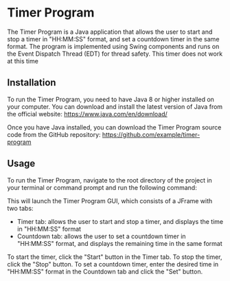 # Timer Program

The Timer Program is a Java application that allows the user to start and stop a timer in "HH:MM:SS" format, and set a countdown timer in the same format. The program is implemented using Swing components and runs on the Event Dispatch Thread (EDT) for thread safety. This timer does not work at this time

## Installation

To run the Timer Program, you need to have Java 8 or higher installed on your computer. You can download and install the latest version of Java from the official website: https://www.java.com/en/download/

Once you have Java installed, you can download the Timer Program source code from the GitHub repository: https://github.com/example/timer-program

## Usage

To run the Timer Program, navigate to the root directory of the project in your terminal or command prompt and run the following command:

This will launch the Timer Program GUI, which consists of a JFrame with two tabs:

- Timer tab: allows the user to start and stop a timer, and displays the time in "HH:MM:SS" format
- Countdown tab: allows the user to set a countdown timer in "HH:MM:SS" format, and displays the remaining time in the same format

To start the timer, click the "Start" button in the Timer tab. To stop the timer, click the "Stop" button. To set a countdown timer, enter the desired time in "HH:MM:SS" format in the Countdown tab and click the "Set" button.


